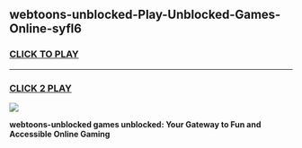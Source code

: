 
## webtoons-unblocked-Play-Unblocked-Games-Online-syfl6
<h3>
<a href="https://premium76.site?title=webtoons-unblocked&ref=25A">CLICK TO PLAY</a></h3>
<hr>

<h3>
<a href="https://premium76.site?title=webtoons-unblocked&ref=25A">CLICK 2 PLAY</a>
  
</h3>

<a href="https://premium76.site?title=webtoons-unblocked&ref=25A"><img src="https://clearcache.store/games.png"></a>


**webtoons-unblocked games unblocked: Your Gateway to Fun and Accessible Online Gaming**
